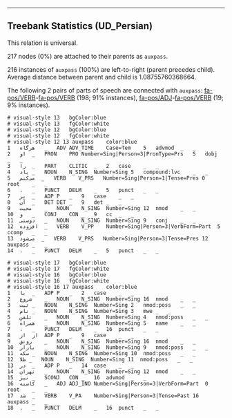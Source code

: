 

--------------------------------------------------------------------------------

## Treebank Statistics (UD_Persian)

This relation is universal.

217 nodes (0%) are attached to their parents as `auxpass`.

216 instances of `auxpass` (100%) are left-to-right (parent precedes child).
Average distance between parent and child is 1.08755760368664.

The following 2 pairs of parts of speech are connected with `auxpass`: [fa-pos/VERB]()-[fa-pos/VERB]() (198; 91% instances), [fa-pos/ADJ]()-[fa-pos/VERB]() (19; 9% instances).


~~~ conllu
# visual-style 13	bgColor:blue
# visual-style 13	fgColor:white
# visual-style 12	bgColor:blue
# visual-style 12	fgColor:white
# visual-style 12 13 auxpass	color:blue
1	هرگاه	_	ADV	ADV_TIME	Case=Tem	5	advmod	_	_
2	او	_	PRON	PRO	Number=Sing|Person=3|PronType=Prs	5	dobj	_	_
3	را	_	PART	CLITIC	_	2	case	_	_
4	یاد	_	NOUN	N_SING	Number=Sing	5	compound:lvc	_	_
5	می‌کنم	_	VERB	V_PRS	Number=Sing|Person=1|Tense=Pres	0	root	_	_
6	،	_	PUNCT	DELM	_	5	punct	_	_
7	بر	_	ADP	P	_	9	case	_	_
8	آن	_	DET	DET	_	9	det	_	_
9	محبت	_	NOUN	N_SING	Number=Sing	12	nmod	_	_
10	و	_	CONJ	CON	_	9	cc	_	_
11	دوستی	_	NOUN	N_SING	Number=Sing	9	conj	_	_
12	افزوده	_	VERB	V_PP	Number=Sing|Person=3|VerbForm=Part	5	ccomp	_	_
13	می‌شود	_	VERB	V_PRS	Number=Sing|Person=3|Tense=Pres	12	auxpass	_	_
14	.	_	PUNCT	DELM	_	5	punct	_	_

~~~


~~~ conllu
# visual-style 17	bgColor:blue
# visual-style 17	fgColor:white
# visual-style 16	bgColor:blue
# visual-style 16	fgColor:white
# visual-style 16 17 auxpass	color:blue
1	با	_	ADP	P	_	2	case	_	_
2	شروع	_	NOUN	N_SING	Number=Sing	16	nmod	_	_
3	ثبت	_	NOUN	N_SING	Number=Sing	2	nmod:poss	_	_
4	نام	_	NOUN	N_SING	Number=Sing	3	mwe	_	_
5	تلفن	_	NOUN	N_SING	Number=Sing	4	nmod:poss	_	_
6	همراه	_	NOUN	N_SING	Number=Sing	5	name	_	_
7	،	_	PUNCT	DELM	_	16	punct	_	_
8	از	از	ADP	P	_	9	case	_	_
9	رونق	_	NOUN	N_SING	Number=Sing	16	nmod	_	_
10	بازار	_	NOUN	N_SING	Number=Sing	9	nmod:poss	_	_
11	سکه	_	NOUN	N_SING	Number=Sing	10	nmod:poss	_	_
12	طلا	_	NOUN	N_SING	Number=Sing	11	nmod:poss	_	_
13	در	_	ADP	P	_	14	case	_	_
14	تهران	_	NOUN	N_SING	Number=Sing	12	nmod	_	_
15	نیز	_	SCONJ	CON	_	16	advmod	_	_
16	کاسته	_	ADJ	ADJ_INO	Number=Sing|Person=3|VerbForm=Part	0	root	_	_
17	شد	_	VERB	V_PA	Number=Sing|Person=3|Tense=Past	16	auxpass	_	_
18	.	_	PUNCT	DELM	_	16	punct	_	_

~~~


